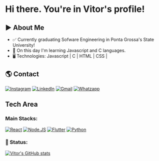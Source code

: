 # Hi there. You're in Vitor's profile!

## ▶️ About Me
- ✅ Currently graduating Sofware Engineering in Ponta Grossa's State University!
- 📖 On this day I'm learning Javascript and C languages.
- 🖥️ Technologies: Javascript | C | HTML | CSS |

## 🌎 Contact
 [![Instagram](https://img.shields.io/badge/Instagram-E4405F?style=for-the-badge&logo=instagram&logoColor=white)](https://instagram.com/vitor.inaciob)
 [![LinkedIn](https://img.shields.io/badge/LinkedIn-0077B5?style=for-the-badge&logo=linkedin&logoColor=white)](https://www.linkedin.com/in/joao-henrique-borchoski/)
 [![Gmail](https://img.shields.io/badge/Gmail-D14836?style=for-the-badge&logo=gmail&logoColor=white)](mailto:vitorinacioborgesdev@gmail.com) 
 [![Whatzapp](https://img.shields.io/badge/WhatsApp-25D366?style=for-the-badge&logo=whatsapp&logoColor=white)](https://wa.me/+5542991141279) 

## Tech Area

### Main Stacks:
 [![React](https://img.shields.io/badge/React-20232A?style=for-the-badge&logo=react&logoColor=61DAFB)](https://react.dev/)
 [![Node.JS](https://img.shields.io/badge/Node.js-43853D?style=for-the-badge&logo=node.js&logoColor=white)](https://nodejs.org/en)
 [![Flutter](https://img.shields.io/badge/Flutter-02569B?style=for-the-badge&logo=flutter&logoColor=white)](https://flutter.dev/) 
 [![Python](https://img.shields.io/badge/Python-14354C?style=for-the-badge&logo=python&logoColor=white)](https://www.python.org/) 

### 📃 Status: 
[![Vitor's GitHub stats](https://github-readme-stats.vercel.app/api?username=VitorInacioBorges&showicons=true&theme=radical)](https://github.com/VitorInacioBorges/github-readme-stats)


